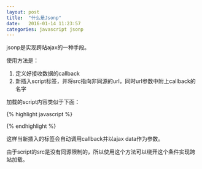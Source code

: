 ```yaml
---
layout: post
title:  "什么是Jsonp"
date:   2016-01-14 11:23:57
categories: javascript jsonp
---
```


jsonp是实现跨站ajax的一种手段。

使用方法是：

1. 定义好接收数据的callback
2. 新插入script标签，并将src指向非同源的url，同时url参数中附上callback的名字

加载的script内容类似于下面：

{% highlight javascript %}
<script>
callback('ajax data')
</script>
{% endhighlight %}

这样当新插入的标签会自动调用callback并以ajax data作为参数。

由于script的src是没有同源限制的，所以使用这个方法可以绕开这个条件实现跨站加载。
